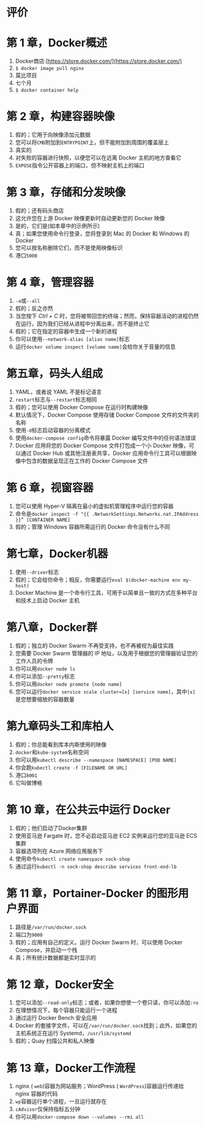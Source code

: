 # 评价

# 第 1 章，Docker概述

1.  Docker商店:[https://store.docker.com/](https://store.docker.com/)
2.  `$ docker image pull nginx`
3.  莫比项目
4.  七个月
5.  `$ docker container help`

# 第 2 章，构建容器映像

1.  假的；它用于向映像添加元数据
2.  您可以将`CMD`附加到`ENTRYPOINT`上，但不能附加到周围的覆盖层上
3.  真实的
4.  对失败的容器进行快照，以便您可以在远离 Docker 主机的地方查看它
5.  `EXPOSE`指令公开容器上的端口，但不映射主机上的端口

# 第 3 章，存储和分发映像

1.  假的；还有码头商店
2.  这允许您在上游 Docker 映像更新时自动更新您的 Docker 映像
3.  是的，它们是(如本章中的示例所示)
4.  真；如果您使用命令行登录，您将登录到 Mac 的 Docker 和 Windows 的 Docker
5.  您可以按名称删除它们，而不是使用映像标识
6.  港口`5000`

# 第 4 章，管理容器

1.  `-a`或`--all`
2.  假的；反之亦然
3.  当您按下 *Ctrl + C* 时，您将被带回您的终端；然而，保持容器活动的进程仍然在运行，因为我们已经从进程中分离出来，而不是终止它
4.  假的；它在指定的容器中生成一个新的进程
5.  你可以使用`--network-alias [alias name]`标志
6.  运行`docker volume inspect [volume name]`会给你关于音量的信息

# 第五章，码头人组成

1.  YAML，或者说 YAML 不是标记语言
2.  `restart`标志与`--restart`标志相同
3.  假的；您可以使用 Docker Compose 在运行时构建映像
4.  默认情况下，Docker Compose 使用存储 Docker Compose 文件的文件夹的名称
5.  使用`-d`标志启动容器的分离模式
6.  使用`docker-compose config`命令将暴露 Docker 编写文件中的任何语法错误
7.  Docker 应用将您的 Docker Compose 文件打包成一个小 Docker 映像，可以通过 Docker Hub 或其他注册表共享，Docker 应用命令行工具可以根据映像中包含的数据呈现正在工作的 Docker Compose 文件

# 第 6 章，视窗容器

1.  您可以使用 Hyper-V 隔离在最小的虚拟机管理程序中运行您的容器
2.  命令是`docker inspect -f "{{ .NetworkSettings.Networks.nat.IPAddress }}” [CONTAINER NAME]`
3.  假的；管理 Windows 容器所需运行的 Docker 命令没有什么不同

# 第七章，Docker机器

1.  使用`--driver`标志
2.  假的；它会给你命令；相反，你需要运行`eval $(docker-machine env my-host)`
3.  Docker Machine 是一个命令行工具，可用于以简单且一致的方式在多种平台和技术上启动 Docker 主机

# 第八章，Docker群

1.  假的；独立的 Docker Swarm 不再受支持，也不再被视为最佳实践
2.  您需要 Docker Swarm 管理器的 IP 地址，以及用于根据您的管理器验证您的工作人员的令牌
3.  你可以用`docker node ls`
4.  你可以添加`--pretty`标志
5.  你可以用`docker node promote [node name]`
6.  您可以运行`docker service scale cluster=[x] [service name]`，其中`[x]`是您想要缩放的容器数量

# 第九章码头工和库柏人

1.  假的；你总能看到库本内斯使用的映像
2.  `docker`和`kube-system`名称空间
3.  你可以用`kubectl describe --namespace [NAMESPACE] [POD NAME]`
4.  你会跑`kubectl create -f [FILENAME OR URL]`
5.  港口`8001`
6.  它叫做博格

# 第 10 章，在公共云中运行 Docker

1.  假的；他们启动了Docker集群
2.  使用亚马逊 Fargate 时，您不必启动亚马逊 EC2 实例来运行您的亚马逊 ECS 集群
3.  容器选项列在 Azure 网络应用服务下
4.  使用命令`kubectl create namespace sock-shop`
5.  通过运行`kubectl -n sock-shop describe services front-end-lb`

# 第 11 章，Portainer-Docker 的图形用户界面

1.  路径是`/var/run/docker.sock`
2.  端口为`9000`
3.  假的；应用有自己的定义。运行 Docker Swarm 时，可以使用 Docker Compose，并启动一个栈
4.  真；所有统计数据都是实时显示的

# 第 12 章，Docker安全

1.  您可以添加`--read-only`标志；或者，如果你想使一个卷只读，你可以添加`:ro`
2.  在理想情况下，每个容器只能运行一个进程
3.  通过运行 Docker Bench 安全应用
4.  Docker 的套接字文件，可以在`/var/run/docker.sock`找到；此外，如果您的主机系统正在运行 Systemd，`/usr/lib/systemd`
5.  假的；Quay 扫描公共和私人映像

# 第 13 章，Docker工作流程

1.  nginx ( `web`)容器为网站服务；WordPress ( `WordPress`)容器运行传递给 nginx 容器的代码
2.  `wp`容器运行单个进程，一旦运行就存在
3.  `cAdvisor`仅保持指标五分钟
4.  你可以用`docker-compose down --volumes --rmi all`